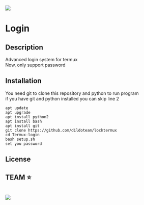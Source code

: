 <br><img src="https://images6.alphacoders.com/314/thumb-1920-314645.jpg"></img>

# Login

## Description

Advanced login system for termux  
Now, only support password

## Installation

You need git to clone this repository and python to run program  
if you have git and python installed you can skip line 2

```shell
apt update
apt upgrade
apt install python2
apt install bash
apt install git
git clone https://github.com/dildoteam/locktermux
cd Termux-login
bash setup.sh
set you password
```

## License
## TEAM ⭐
<br><img src="https://3.bp.blogspot.com/-3dzL1CFGIuQ/WTUkKYtF5JI/AAAAAAAAAe0/zWqv6t0wO2cW9650nZj9KGLwkb27FnOrgCLcB/s1600/6.%2BWhite%2BCat%2Bhacker.......png"></img>
